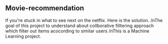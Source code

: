 ﻿## Movie-recommendation

If you're stuck in what to see next on the netflix. Here is the solution. 
/nThe goal of this project to understand about collborative filltering approach which filter out items acocording to similar users
/nThis is a Machine Learning project.
